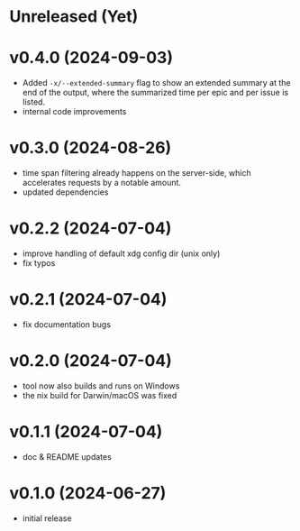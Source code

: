 # Unreleased (Yet)

# v0.4.0 (2024-09-03)

- Added `-x/--extended-summary` flag to show an extended summary at the end
  of the output, where the summarized time per epic and per issue is listed.
- internal code improvements

# v0.3.0 (2024-08-26)

- time span filtering already happens on the server-side, which accelerates
  requests by a notable amount.
- updated dependencies

# v0.2.2 (2024-07-04)

- improve handling of default xdg config dir (unix only)
- fix typos

# v0.2.1 (2024-07-04)

- fix documentation bugs

# v0.2.0 (2024-07-04)

- tool now also builds and runs on Windows
- the nix build for Darwin/macOS was fixed

# v0.1.1 (2024-07-04)

- doc & README updates

# v0.1.0 (2024-06-27)

- initial release
